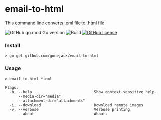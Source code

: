 # email-to-html

This command line converts .eml file to .html file

![GitHub go.mod Go version](https://img.shields.io/github/go-mod/go-version/gonejack/email-to-html)
![Build](https://github.com/gonejack/email-to-html/actions/workflows/go.yml/badge.svg)
[![GitHub license](https://img.shields.io/github/license/gonejack/email-to-html.svg?color=blue)](LICENSE)

### Install
```shell
> go get github.com/gonejack/email-to-html
```

### Usage
```shell
> email-to-html *.eml
```
```
Flags:
  -h, --help                            Show context-sensitive help.
      --media-dir="media"
      --attachment-dir="attachments"
  -i, --download                        Download remote images
  -v, --verbose                         Verbose printing.
      --about                           About.
```
